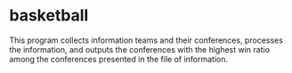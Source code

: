 # basketball
This program collects information teams and their conferences, processes the information, and outputs the conferences with the highest win ratio among the conferences presented in the file of information.
